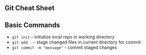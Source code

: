 ## Git Cheat Sheet

## Basic Commands

* `git init` - initialize local repo in working directory
* `git add .` - stage changed files in current directory for commit
* `git commit -m "message"` - commit staged changes
